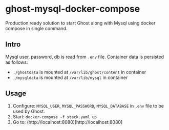 # ghost-mysql-docker-compose
Production ready solution to start Ghost along with Mysql using docker compose in single command. 


## Intro

Mysql user, password, db is read from `.env` file. Container data is persisted as follows:
- `./ghostdata` is mounted at `/var/lib/ghost/content` in container
- `./mysqldata` is mounted at `/var/lib/mysql` in container 

## Usage

1. Configure: `MYSQL_USER`, `MYSQL_PASSWORD`, `MYSQL_DATABASE` in `.env` file to be used by Ghost. 
2. Start: `docker-compose -f stack.yaml up`
3. Go to: (http://localhost:8080)[http://localhost:8080]
